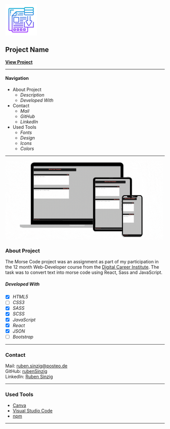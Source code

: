 ![File Icon](/public/images/readme-icon.png)

## Project Name

**[View Project](https://rubensinzig.github.io/morse-code/)**

---

#### Navigation

- About Project
  - _Description_
  - _Developed With_
- Contact
  - _Mail_
  - _GitHub_
  - _LinkedIn_
- Used Tools
  - _Fonts_
  - _Design_
  - _Icons_
  - _Colors_

---

[![Screenshot from Project](/public/images/readme-screenshot.gif)](https://rubensinzig.github.io/morse-code/)

### About Project

The Morse Code project was an assignment as part of my participation in the 12 month Web-Developer course from the [Digital Career Institute](https://digitalcareerinstitute.org/courses). The task was to convert text into morse code using React, Sass and JavaScript.

##### Developed With

- [x] _HTML5_
- [ ] _CSS3_
- [x] _SASS_
- [x] _SCSS_
- [x] _JavaScript_
- [x] _React_
- [x] _JSON_
- [ ] _Bootstrap_

---

### Contact

Mail: <ruben.sinzig@posteo.de><br>
GitHub: [rubenSinzig](https://github.com/rubenSinzig)<br>
LinkedIn: [Ruben Sinzig](#)

---

### Used Tools

- [Canva](https://www.canva.com/)
- [Visual Studio Code](https://code.visualstudio.com/)
- [npm](https://www.npmjs.com/)

---
